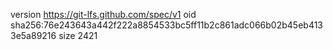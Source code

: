 version https://git-lfs.github.com/spec/v1
oid sha256:76e243643a442f222a8854533bc5ff11b2c861adc066b02b45eb4133e5a89216
size 2421
